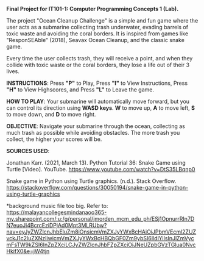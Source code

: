 **Final Project for IT101-1: Computer Programming Concepts 1 (Lab).**


The project "Ocean Cleanup Challenge" is a simple and fun game where the user acts as a submarine collecting trash underwater, evading barrels of toxic waste and avoiding the coral borders. It is inspired from games like "ResponSEAble" (2018), Seavax Ocean Cleanup, and the classic snake game.

Every time the user collects trash, they will receive a point, and when they collide with toxic waste or the coral borders, they lose a life out of their 3 lives.

**INSTRUCTIONS**: Press **"P"** to Play, Press **"I"** to View Instructions, Press **"H"** to View Highscores, and Press **"L"** to Leave the game.

**HOW TO PLAY**: Your submarine will automatically move forward, but you can control its direction using **WASD keys**. **W** to move up, **A** to move left, **S** to move down, and **D** to move right.

**OBJECTIVE**: Navigate your submarine through the ocean, collecting as much trash as possible while avoiding obstacles. The more trash you collect, the higher your scores will be.

**SOURCES USED**: 

Jonathan Karr. (2021, March 13). Python Tutorial 36: Snake Game using Turtle [Video]. YouTube. https://www.youtube.com/watch?v=DtS35LBqnp0

Snake game in Python using Turtle graphics. (n.d.). Stack Overflow. https://stackoverflow.com/questions/30050194/snake-game-in-python-using-turtle-graphics

*background music file too big. Refer to: https://malayancollegesmindanaoo365-my.sharepoint.com/:u:/g/personal/jmorden_mcm_edu_ph/ESj1OpnurrRIn7DN7euoJi4BcrcEziDPjAd0Mpt3MLRUbw?nav=eyJyZWZlcnJhbEluZm8iOnsicmVmZXJyYWxBcHAiOiJPbmVEcml2ZUZvckJ1c2luZXNzIiwicmVmZXJyYWxBcHBQbGF0Zm9ybSI6IldlYiIsInJlZmVycmFsTW9kZSI6InZpZXciLCJyZWZlcnJhbFZpZXciOiJNeUZpbGVzTGlua0NvcHkifX0&e=jW4tjn
